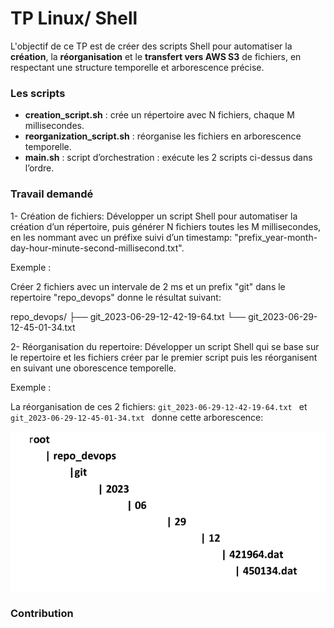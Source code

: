 # TP Linux/ Shell


L'objectif de ce TP est de créer des scripts Shell pour automatiser la **création**, la **réorganisation** et le **transfert vers AWS S3** de fichiers, en respectant une structure temporelle et arborescence précise.

### Les scripts

- **creation_script.sh** : crée un répertoire avec N fichiers, chaque M millisecondes.
- **reorganization_script.sh** : réorganise les fichiers en arborescence temporelle.
- **main.sh** : script d’orchestration : exécute les 2 scripts ci-dessus dans l’ordre.


### Travail demandé

 1- Création de fichiers: Développer un script Shell pour automatiser la création d’un répertoire, puis générer N fichiers toutes les M millisecondes, en les nommant avec un préfixe suivi d’un timestamp: "prefix_year-month-day-hour-minute-second-millisecond.txt".

 Exemple : 
 
 Créer 2 fichiers avec un intervale de 2 ms et un prefix "git" dans le repertoire "repo_devops" donne le résultat suivant:
 
 repo_devops/
 ├── git_2023-06-29-12-42-19-64.txt
 └── git_2023-06-29-12-45-01-34.txt

 2- Réorganisation du repertoire: Développer un script Shell qui se base sur le repertoire et les fichiers créer par le premier script puis les réorganisent en suivant une oborescence temporelle.

 Exemple : 
 
 La réorganisation de ces 2 fichiers:  `git_2023-06-29-12-42-19-64.txt ` et  `git_2023-06-29-12-45-01-34.txt ` donne cette arborescence:

 ![Diagramme](images/arborescence.png)


### Contribution